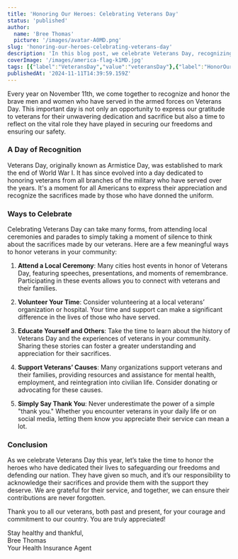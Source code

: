 ```yaml
---
title: 'Honoring Our Heroes: Celebrating Veterans Day'
status: 'published'
author:
  name: 'Bree Thomas'
  picture: '/images/avatar-A0MD.png'
slug: 'honoring-our-heroes-celebrating-veterans-day'
description: 'In this blog post, we celebrate Veterans Day, recognizing the sacrifices of those who have served in the military. We also offer meaningful ways to honor veterans, including attending ceremonies, volunteering, educating others, supporting causes, and expressing gratitude.'
coverImage: '/images/america-flag-k1MD.jpg'
tags: [{"label":"VeteransDay","value":"veteransDay"},{"label":"HonorOurVeterans","value":"honorOurVeterans"},{"label":"SupportOurTroops","value":"supportOurTroops"},{"label":"ThankYouVeterans","value":"thankYouVeterans"},{"label":"CommunityEngagement","value":"communityEngagement"}]
publishedAt: '2024-11-11T14:39:59.159Z'
---
```


Every year on November 11th, we come together to recognize and honor the brave men and women who have served in the armed forces on Veterans Day. This important day is not only an opportunity to express our gratitude to veterans for their unwavering dedication and sacrifice but also a time to reflect on the vital role they have played in securing our freedoms and ensuring our safety.

### A Day of Recognition

Veterans Day, originally known as Armistice Day, was established to mark the end of World War I. It has since evolved into a day dedicated to honoring veterans from all branches of the military who have served over the years. It's a moment for all Americans to express their appreciation and recognize the sacrifices made by those who have donned the uniform.

### Ways to Celebrate

Celebrating Veterans Day can take many forms, from attending local ceremonies and parades to simply taking a moment of silence to think about the sacrifices made by our veterans. Here are a few meaningful ways to honor veterans in your community:

1. **Attend a Local Ceremony**: Many cities host events in honor of Veterans Day, featuring speeches, presentations, and moments of remembrance. Participating in these events allows you to connect with veterans and their families.

2. **Volunteer Your Time**: Consider volunteering at a local veterans’ organization or hospital. Your time and support can make a significant difference in the lives of those who have served.

3. **Educate Yourself and Others**: Take the time to learn about the history of Veterans Day and the experiences of veterans in your community. Sharing these stories can foster a greater understanding and appreciation for their sacrifices.

4. **Support Veterans’ Causes**: Many organizations support veterans and their families, providing resources and assistance for mental health, employment, and reintegration into civilian life. Consider donating or advocating for these causes.

5. **Simply Say Thank You**: Never underestimate the power of a simple "thank you." Whether you encounter veterans in your daily life or on social media, letting them know you appreciate their service can mean a lot.

### Conclusion

As we celebrate Veterans Day this year, let’s take the time to honor the heroes who have dedicated their lives to safeguarding our freedoms and defending our nation. They have given so much, and it’s our responsibility to acknowledge their sacrifices and provide them with the support they deserve. We are grateful for their service, and together, we can ensure their contributions are never forgotten.

Thank you to all our veterans, both past and present, for your courage and commitment to our country. You are truly appreciated!

Stay healthy and thankful,\
Bree Thomas\
Your Health Insurance Agent